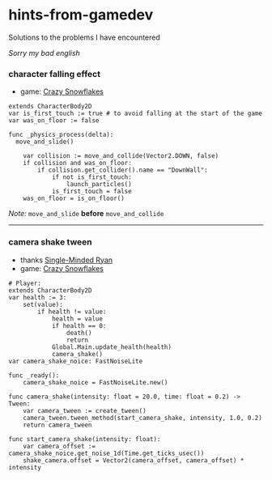 # hints-from-gamedev
Solutions to the problems I have encountered

*Sorry my bad english*

### character falling effect
- game: [Crazy Snowflakes](https://github.com/mazilimka/Crazy-Snowflakes)
```gdscript
extends CharacterBody2D
var is_first_touch := true # to avoid falling at the start of the game
var was_on_floor := false

func _physics_process(delta):
  move_and_slide()

	var collision := move_and_collide(Vector2.DOWN, false)
	if collision and was_on_floor:
		if collision.get_collider().name == "DownWall":
			if not is_first_touch:
				launch_particles()
			is_first_touch = false
	was_on_floor = is_on_floor()
```
*Note:* `move_and_slide` **before** `move_and_collide`

---

### camera shake tween
- thanks [Single-Minded Ryan](https://youtube.com/@single-mindedryan?si=ZSO7ywCCIFKe9_9s)
- game: [Crazy Snowflakes](https://github.com/mazilimka/Crazy-Snowflakes)
```gdscript
# Player:
extends CharacterBody2D
var health := 3:
	set(value):
		if health != value:
			health = value
			if health == 0:
				death()
				return
			Global.Main.update_health(health)
			camera_shake()
var camera_shake_noice: FastNoiseLite

func _ready():
  	camera_shake_noice = FastNoiseLite.new()

func camera_shake(intensity: float = 20.0, time: float = 0.2) -> Tween:
	var camera_tween := create_tween()
	camera_tween.tween_method(start_camera_shake, intensity, 1.0, 0.2)
	return camera_tween

func start_camera_shake(intensity: float):
	var camera_offset := camera_shake_noice.get_noise_1d(Time.get_ticks_usec())
	shake_camera.offset = Vector2(camera_offset, camera_offset) * intensity
```
